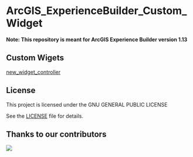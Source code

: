 # ArcGIS_ExperienceBuilder_Custom_Widget

**Note: This repository is meant for ArcGIS Experience Builder version 1.13**

## Custom Wigets

[new_widget_controller](new_widget_controller)

## License
This project is licensed under the GNU GENERAL PUBLIC LICENSE

See the [LICENSE](LICENSE) file for details.
## Thanks to our contributors

<a href="https://github.com/KPCOFGS/ArcGIS_ExperienceBuilder_Custom_Widget/graphs/contributors">
  <img src="https://contrib.rocks/image?repo=KPCOFGS/ArcGIS_ExperienceBuilder_Custom_Widget" />
</a>

